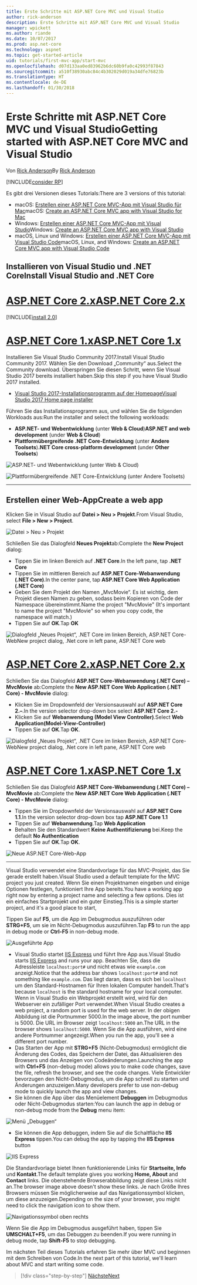 ```yaml
---
title: Erste Schritte mit ASP.NET Core MVC und Visual Studio
author: rick-anderson
description: Erste Schritte mit ASP.NET Core MVC und Visual Studio
manager: wpickett
ms.author: riande
ms.date: 10/07/2017
ms.prod: asp.net-core
ms.technology: aspnet
ms.topic: get-started-article
uid: tutorials/first-mvc-app/start-mvc
ms.openlocfilehash: d07d133aa0ed83962b6dc60b9fa0c42993f87843
ms.sourcegitcommit: a510f38930abc84c4b302029d019a34dfe76823b
ms.translationtype: HT
ms.contentlocale: de-DE
ms.lasthandoff: 01/30/2018
---
```

# <a name="getting-started-with-aspnet-core-mvc-and-visual-studio"></a><span data-ttu-id="749d9-103">Erste Schritte mit ASP.NET Core MVC und Visual Studio</span><span class="sxs-lookup"><span data-stu-id="749d9-103">Getting started with ASP.NET Core MVC and Visual Studio</span></span>

<span data-ttu-id="749d9-104">Von [Rick Anderson](https://twitter.com/RickAndMSFT)</span><span class="sxs-lookup"><span data-stu-id="749d9-104">By [Rick Anderson](https://twitter.com/RickAndMSFT)</span></span>

[!INCLUDE[consider RP](../../includes/razor.md)]

<span data-ttu-id="749d9-105">Es gibt drei Versionen dieses Tutorials:</span><span class="sxs-lookup"><span data-stu-id="749d9-105">There are 3 versions of this tutorial:</span></span>

* <span data-ttu-id="749d9-106">macOS: [Erstellen einer ASP.NET Core MVC-App mit Visual Studio für Mac](xref:tutorials/first-mvc-app-mac/start-mvc)</span><span class="sxs-lookup"><span data-stu-id="749d9-106">macOS: [Create an ASP.NET Core MVC app with Visual Studio for Mac](xref:tutorials/first-mvc-app-mac/start-mvc)</span></span>
* <span data-ttu-id="749d9-107">Windows: [Erstellen einer ASP.NET Core MVC-App mit Visual Studio](xref:tutorials/first-mvc-app/start-mvc)</span><span class="sxs-lookup"><span data-stu-id="749d9-107">Windows: [Create an ASP.NET Core MVC app with Visual Studio](xref:tutorials/first-mvc-app/start-mvc)</span></span>
* <span data-ttu-id="749d9-108">macOS, Linux und Windows: [Erstellen einer ASP.NET Core MVC-App mit Visual Studio Code](xref:tutorials/first-mvc-app-xplat/start-mvc)</span><span class="sxs-lookup"><span data-stu-id="749d9-108">macOS, Linux, and Windows: [Create an ASP.NET Core MVC app with Visual Studio Code](xref:tutorials/first-mvc-app-xplat/start-mvc)</span></span>

## <a name="install-visual-studio-and-net-core"></a><span data-ttu-id="749d9-109">Installieren von Visual Studio und .NET Core</span><span class="sxs-lookup"><span data-stu-id="749d9-109">Install Visual Studio and .NET Core</span></span>

# <a name="aspnet-core-2xtabaspnetcore2x"></a>[<span data-ttu-id="749d9-110">ASP.NET Core 2.x</span><span class="sxs-lookup"><span data-stu-id="749d9-110">ASP.NET Core 2.x</span></span>](#tab/aspnetcore2x)

[!INCLUDE[install 2.0](../../includes/install2.0.md)]

# <a name="aspnet-core-1xtabaspnetcore1x"></a>[<span data-ttu-id="749d9-111">ASP.NET Core 1.x</span><span class="sxs-lookup"><span data-stu-id="749d9-111">ASP.NET Core 1.x</span></span>](#tab/aspnetcore1x)

<span data-ttu-id="749d9-112">Installieren Sie Visual Studio Community 2017.</span><span class="sxs-lookup"><span data-stu-id="749d9-112">Install Visual Studio Community 2017.</span></span> <span data-ttu-id="749d9-113">Wählen Sie den Download „Community“ aus.</span><span class="sxs-lookup"><span data-stu-id="749d9-113">Select the Community download.</span></span> <span data-ttu-id="749d9-114">Überspringen Sie diesen Schritt, wenn Sie Visual Studio 2017 bereits installiert haben.</span><span class="sxs-lookup"><span data-stu-id="749d9-114">Skip this step if you have Visual Studio 2017 installed.</span></span>

* [<span data-ttu-id="749d9-115">Visual Studio 2017-Installationsprogramm auf der Homepage</span><span class="sxs-lookup"><span data-stu-id="749d9-115">Visual Studio 2017 Home page installer</span></span>](https://www.visualstudio.com/)

<span data-ttu-id="749d9-116">Führen Sie das Installationsprogramm aus, und wählen Sie die folgenden Workloads aus:</span><span class="sxs-lookup"><span data-stu-id="749d9-116">Run the installer and select the following workloads:</span></span>

* <span data-ttu-id="749d9-117">**ASP.NET- und Webentwicklung** (unter **Web & Cloud**)</span><span class="sxs-lookup"><span data-stu-id="749d9-117">**ASP.NET and web development** (under **Web & Cloud**)</span></span>
* <span data-ttu-id="749d9-118">**Plattformübergreifende .NET Core-Entwicklung** (unter **Andere Toolsets**)</span><span class="sxs-lookup"><span data-stu-id="749d9-118">**.NET Core cross-platform development** (under **Other Toolsets**)</span></span>

![**ASP.NET- und Webentwicklung** (unter **Web & Cloud**)](start-mvc/_static/web_workload.png)

![**Plattformübergreifende .NET Core-Entwicklung** (unter **Andere Toolsets**)](start-mvc/_static/x_plat_wl.png)

---

## <a name="create-a-web-app"></a><span data-ttu-id="749d9-121">Erstellen einer Web-App</span><span class="sxs-lookup"><span data-stu-id="749d9-121">Create a web app</span></span>

<span data-ttu-id="749d9-122">Klicken Sie in Visual Studio auf **Datei > Neu > Projekt**.</span><span class="sxs-lookup"><span data-stu-id="749d9-122">From Visual Studio, select  **File > New > Project**.</span></span>

![Datei > Neu > Projekt](start-mvc/_static/alt_new_project.png)

<span data-ttu-id="749d9-124">Schließen Sie das Dialogfeld **Neues Projekt**ab:</span><span class="sxs-lookup"><span data-stu-id="749d9-124">Complete the **New Project** dialog:</span></span>

* <span data-ttu-id="749d9-125">Tippen Sie im linken Bereich auf **.NET Core**.</span><span class="sxs-lookup"><span data-stu-id="749d9-125">In the left pane, tap **.NET Core**</span></span>
* <span data-ttu-id="749d9-126">Tippen Sie im mittleren Bereich auf **ASP.NET Core-Webanwendung (.NET Core)**.</span><span class="sxs-lookup"><span data-stu-id="749d9-126">In the center pane, tap **ASP.NET Core Web Application (.NET Core)**</span></span>
* <span data-ttu-id="749d9-127">Geben Sie dem Projekt den Namen „MvcMovie“. Es ist wichtig, dem Projekt diesen Namen zu geben, sodass beim Kopieren von Code der Namespace übereinstimmt.</span><span class="sxs-lookup"><span data-stu-id="749d9-127">Name the project "MvcMovie" (It's important to name the project "MvcMovie" so when you copy code, the namespace will match.)</span></span>
* <span data-ttu-id="749d9-128">Tippen Sie auf **OK**.</span><span class="sxs-lookup"><span data-stu-id="749d9-128">Tap **OK**</span></span>

![<span data-ttu-id="749d9-129">Dialogfeld „Neues Projekt“, .NET Core im linken Bereich, ASP.NET Core-Web</span><span class="sxs-lookup"><span data-stu-id="749d9-129">New project dialog, .Net core in left pane, ASP.NET Core web</span></span> ](start-mvc/_static/new_project2.png)


# <a name="aspnet-core-2xtabaspnetcore2x"></a>[<span data-ttu-id="749d9-130">ASP.NET Core 2.x</span><span class="sxs-lookup"><span data-stu-id="749d9-130">ASP.NET Core 2.x</span></span>](#tab/aspnetcore2x)

<span data-ttu-id="749d9-131">Schließen Sie das Dialogfeld **ASP.NET Core-Webanwendung (.NET Core) – MvcMovie** ab:</span><span class="sxs-lookup"><span data-stu-id="749d9-131">Complete the **New ASP.NET Core Web Application (.NET Core) - MvcMovie** dialog:</span></span>

* <span data-ttu-id="749d9-132">Klicken Sie im Dropdownfeld der Versionsauswahl auf **ASP.NET Core 2.–**.</span><span class="sxs-lookup"><span data-stu-id="749d9-132">In the version selector drop-down box select **ASP.NET Core 2.-**</span></span>
* <span data-ttu-id="749d9-133">Klicken Sie auf **Webanwendung (Model View Controller)**.</span><span class="sxs-lookup"><span data-stu-id="749d9-133">Select **Web Application(Model-View-Controller)**</span></span>
* <span data-ttu-id="749d9-134">Tippen Sie auf **OK**.</span><span class="sxs-lookup"><span data-stu-id="749d9-134">Tap **OK**.</span></span>

![<span data-ttu-id="749d9-135">Dialogfeld „Neues Projekt“, .NET Core im linken Bereich, ASP.NET Core-Web</span><span class="sxs-lookup"><span data-stu-id="749d9-135">New project dialog, .Net core in left pane, ASP.NET Core web</span></span> ](start-mvc/_static/new_project22.png)

# <a name="aspnet-core-1xtabaspnetcore1x"></a>[<span data-ttu-id="749d9-136">ASP.NET Core 1.x</span><span class="sxs-lookup"><span data-stu-id="749d9-136">ASP.NET Core 1.x</span></span>](#tab/aspnetcore1x)

<span data-ttu-id="749d9-137">Schließen Sie das Dialogfeld **ASP.NET Core-Webanwendung (.NET Core) – MvcMovie** ab:</span><span class="sxs-lookup"><span data-stu-id="749d9-137">Complete the **New ASP.NET Core Web Application (.NET Core) - MvcMovie** dialog:</span></span>

* <span data-ttu-id="749d9-138">Tippen Sie im Dropdownfeld der Versionsauswahl auf **ASP.NET Core 1.1**.</span><span class="sxs-lookup"><span data-stu-id="749d9-138">In the version selector drop-down box tap **ASP.NET Core 1.1**</span></span>
* <span data-ttu-id="749d9-139">Tippen Sie auf **Webanwendung**.</span><span class="sxs-lookup"><span data-stu-id="749d9-139">Tap **Web Application**</span></span>
* <span data-ttu-id="749d9-140">Behalten Sie den Standardwert **Keine Authentifizierung** bei.</span><span class="sxs-lookup"><span data-stu-id="749d9-140">Keep the default **No Authentication**</span></span>
* <span data-ttu-id="749d9-141">Tippen Sie auf **OK**.</span><span class="sxs-lookup"><span data-stu-id="749d9-141">Tap **OK**.</span></span>

![Neue ASP.NET Core-Web-App](start-mvc/_static/p3.png)

---

<span data-ttu-id="749d9-143">Visual Studio verwendet eine Standardvorlage für das MVC-Projekt, das Sie gerade erstellt haben.</span><span class="sxs-lookup"><span data-stu-id="749d9-143">Visual Studio used a default template for the MVC project you just created.</span></span> <span data-ttu-id="749d9-144">Wenn Sie einen Projektnamen eingeben und einige Optionen festlegen, funktioniert Ihre App bereits.</span><span class="sxs-lookup"><span data-stu-id="749d9-144">You have a working app right now by entering a project name and selecting a few options.</span></span> <span data-ttu-id="749d9-145">Dies ist ein einfaches Startprojekt und ein guter Einstieg.</span><span class="sxs-lookup"><span data-stu-id="749d9-145">This is a simple starter project, and it's a good place to start,</span></span>

<span data-ttu-id="749d9-146">Tippen Sie auf **F5**, um die App im Debugmodus auszuführen oder **STRG+F5**, um sie im Nicht-Debugmodus auszuführen.</span><span class="sxs-lookup"><span data-stu-id="749d9-146">Tap **F5** to run the app in debug mode or **Ctrl-F5** in non-debug mode.</span></span>
<!-- These images are also used by uid: tutorials/first-mvc-app-xplat/start-mvc -->
![Ausgeführte App](start-mvc/_static/1.png)

* <span data-ttu-id="749d9-148">Visual Studio startet [IIS Express](https://docs.microsoft.com/iis/extensions/introduction-to-iis-express/iis-express-overview) und führt Ihre App aus.</span><span class="sxs-lookup"><span data-stu-id="749d9-148">Visual Studio starts [IIS Express](https://docs.microsoft.com/iis/extensions/introduction-to-iis-express/iis-express-overview) and runs your app.</span></span> <span data-ttu-id="749d9-149">Beachten Sie, dass die Adressleiste `localhost:port#` und nicht etwas wie `example.com` anzeigt.</span><span class="sxs-lookup"><span data-stu-id="749d9-149">Notice that the address bar shows `localhost:port#` and not something like `example.com`.</span></span> <span data-ttu-id="749d9-150">Das liegt daran, dass es sich bei `localhost` um den Standard-Hostnamen für Ihren lokalen Computer handelt.</span><span class="sxs-lookup"><span data-stu-id="749d9-150">That's because `localhost` is the standard hostname for your local computer.</span></span> <span data-ttu-id="749d9-151">Wenn in Visual Studio ein Webprojekt erstellt wird, wird für den Webserver ein zufälliger Port verwendet.</span><span class="sxs-lookup"><span data-stu-id="749d9-151">When Visual Studio creates a web project, a random port is used for the web server.</span></span> <span data-ttu-id="749d9-152">In der obigen Abbildung ist die Portnummer 5000.</span><span class="sxs-lookup"><span data-stu-id="749d9-152">In the image above, the port number is 5000.</span></span> <span data-ttu-id="749d9-153">Die URL im Browser zeigt `localhost:5000` an.</span><span class="sxs-lookup"><span data-stu-id="749d9-153">The URL in the browser shows `localhost:5000`.</span></span> <span data-ttu-id="749d9-154">Wenn Sie die App ausführen, wird eine andere Portnummer angezeigt.</span><span class="sxs-lookup"><span data-stu-id="749d9-154">When you run the app, you'll see a different port number.</span></span>
* <span data-ttu-id="749d9-155">Das Starten der App mit **STRG+F5** (Nicht-Debugmodus) ermöglicht die Änderung des Codes, das Speichern der Datei, das Aktualisieren des Browsers und das Anzeigen von Codeänderungen.</span><span class="sxs-lookup"><span data-stu-id="749d9-155">Launching the app with **Ctrl+F5** (non-debug mode) allows you to make code changes, save the file, refresh the browser, and see the code changes.</span></span> <span data-ttu-id="749d9-156">Viele Entwickler bevorzugen den Nicht-Debugmodus, um die App schnell zu starten und Änderungen anzuzeigen.</span><span class="sxs-lookup"><span data-stu-id="749d9-156">Many developers prefer to use non-debug mode to quickly launch the app and view changes.</span></span>
* <span data-ttu-id="749d9-157">Sie können die App über das Menüelement **Debuggen** im Debugmodus oder Nicht-Debugmodus starten:</span><span class="sxs-lookup"><span data-stu-id="749d9-157">You can launch the app in debug or non-debug mode from the **Debug** menu item:</span></span>

![Menü „Debuggen“](start-mvc/_static/debug_menu.png)

* <span data-ttu-id="749d9-159">Sie können die App debuggen, indem Sie auf die Schaltfläche **IIS Express** tippen.</span><span class="sxs-lookup"><span data-stu-id="749d9-159">You can debug the app by tapping the **IIS Express** button</span></span>

![IIS Express](start-mvc/_static/iis_express.png)

<span data-ttu-id="749d9-161">Die Standardvorlage bietet Ihnen funktionierende Links für **Startseite, Info** und **Kontakt**.</span><span class="sxs-lookup"><span data-stu-id="749d9-161">The default template gives you working **Home, About** and **Contact** links.</span></span> <span data-ttu-id="749d9-162">Die obenstehende Browserabbildung zeigt diese Links nicht an.</span><span class="sxs-lookup"><span data-stu-id="749d9-162">The browser image above doesn't show these links.</span></span> <span data-ttu-id="749d9-163">Je nach Größe Ihres Browsers müssen Sie möglicherweise auf das Navigationssymbol klicken, um diese anzuzeigen.</span><span class="sxs-lookup"><span data-stu-id="749d9-163">Depending on the size of your browser, you might need to click the navigation icon to show them.</span></span>

![Navigationssymbol oben rechts](start-mvc/_static/2.png)

<span data-ttu-id="749d9-165">Wenn Sie die App im Debugmodus ausgeführt haben, tippen Sie **UMSCHALT+F5**, um das Debuggen zu beenden.</span><span class="sxs-lookup"><span data-stu-id="749d9-165">If you were running in debug mode, tap **Shift-F5** to stop debugging.</span></span>

<span data-ttu-id="749d9-166">Im nächsten Teil dieses Tutorials erfahren Sie mehr über MVC und beginnen mit dem Schreiben von Code.</span><span class="sxs-lookup"><span data-stu-id="749d9-166">In the next part of this tutorial, we'll learn about MVC and start writing some code.</span></span>

>[!div class="step-by-step"]
[<span data-ttu-id="749d9-167">Nächste</span><span class="sxs-lookup"><span data-stu-id="749d9-167">Next</span></span>](adding-controller.md)  
